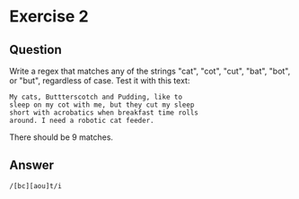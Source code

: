 # Exercise 2

## Question

Write a regex that matches any of the strings "cat", "cot", "cut", "bat", "bot", or "but", regardless of case. Test it with this text:

```
My cats, Buttterscotch and Pudding, like to
sleep on my cot with me, but they cut my sleep
short with acrobatics when breakfast time rolls
around. I need a robotic cat feeder.
```

There should be 9 matches.

## Answer

```
/[bc][aou]t/i
```

